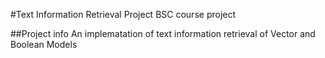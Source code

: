 #Text Information Retrieval Project
BSC course project

##Project info
An implematation of text information retrieval of Vector and Boolean Models
